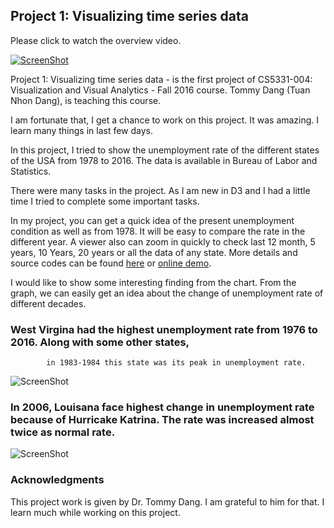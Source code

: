 ## Project 1: Visualizing time series data
Please click to watch the overview video.

[![ScreenShot](http://mykabir.info/d3Project1/VideoTeaserimg.jpg)](http://mykabir.info/d3Project1/VideoPresentation.mp4)

Project 1: Visualizing time series data - is the first project of CS5331-004: Visualization and Visual Analytics - Fall 2016 course. Tommy Dang (Tuan Nhon Dang), is teaching this course. 

I am fortunate that, I get a chance to work on this project.  It was amazing. I learn many things in last few days. 

In this project, I tried to show the unemployment rate of the different states of the USA from 1978 to 2016. The data is available in Bureau of Labor and Statistics. 

There were many tasks in the project. As I am new in D3 and I had a little time I tried to complete some important tasks. 

In my project, you can get a quick idea of the present unemployment condition as well as from 1978. It will be easy to compare the rate in the different year. A viewer also can zoom in quickly to check last 12 month, 5 years, 10 Years, 20 years or all the data of any state. 
More details and source codes can be found [here](https://github.com/mykabir/D3_Project1) or [online demo](http://mykabir.info/d3Project1/).


I would like to show some interesting finding from the chart. From the graph, we can easily get an idea about the change of unemployment rate of different decades. 

### West Virgina had the highest unemployment rate from 1976 to 2016. Along with some other states,
			in 1983-1984 this state was its peak in unemployment rate.
![ScreenShot](http://mykabir.info/d3Project1/img/Finding1_West_Virginia.jpg)

### In 2006, Louisana face highest change in unemployment rate because of Hurricake Katrina. The rate was increased almost twice as normal rate. 
![ScreenShot](http://mykabir.info/d3Project1/img/Finding2_Louisiana.jpg)


### Acknowledgments
This project work is given by Dr. Tommy Dang. I am grateful to him for that. I learn much while working on this project. 
